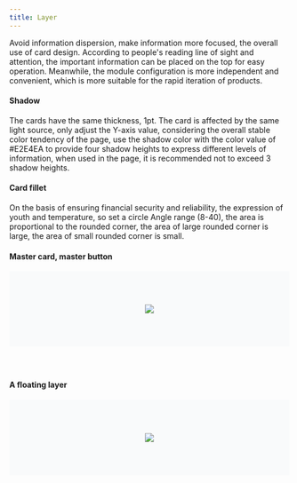```yaml
---
title: Layer
---
```

Avoid information dispersion, make information more focused, the overall use of card design. According to people's reading line of sight and attention, the important information can be placed on the top for easy operation. Meanwhile, the module configuration is more independent and convenient, which is more suitable for the rapid iteration of products.

<style>
.doc-content-paragraph h4{margin-top:60px}
.layer-main{background-color:#F9FAFB;display:flex;align-items:center;justify-content:center;max-width:100%;padding:60px 0}
.layer-half{background-color:#F9FAFB;display:flex;align-items:center;justify-content:center;max-width:100%;padding:60px 0}
.layer-img{max-height:350px;background-size:cover;max-width:80%!important}
.last-layer-img{margin-bottom:36px}
.pre-img{margin-bottom:60px}
</style>

#### Shadow

The cards have the same thickness, 1pt. The card is affected by the same light source, only adjust the Y-axis value, considering the overall stable color tendency of the page, use the shadow color with the color value of #E2E4EA to provide four shadow heights to express different levels of information, when used in the page, it is recommended not to exceed 3 shadow heights.

#### Card fillet

On the basis of ensuring financial security and reliability, the expression of youth and temperature, so set a circle Angle range (8-40), the area is proportional to the rounded corner, the area of large rounded corner is large, the area of small rounded corner is small.

#### Master card, master button

<div class="layer-main doc-content-paragraph pre-img">
  <img src="https://pt-starimg.didistatic.com/static/starimg/img/aLKIJLLXOT1643189958497.png" class="layer-img">
</div>

#### A floating layer

<div class="layer-half last-layer-img doc-content-paragraph">
  <img src="https://pt-starimg.didistatic.com/static/starimg/img/CONWG6LXs71643189958385.png" class="layer-img">
</div>


